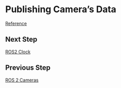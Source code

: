 # Publishing Camera’s Data

[Reference](https://docs.omniverse.nvidia.com/isaacsim/latest/ros2_tutorials/tutorial_ros2_camera_publishing.html#isaac-sim-app-tutorial-ros2-camera-publishing)



## Next Step

[ROS2 Clock](6_doc.md)

## Previous Step

[ROS 2 Cameras](4_doc.md)